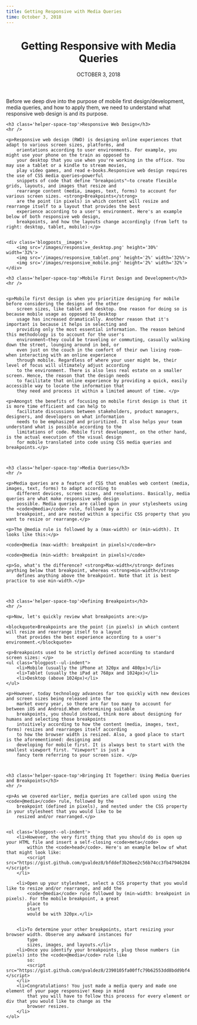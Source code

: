 ```yaml
---
title: Getting Responsive with Media Queries
time: October 3, 2018 
---
```


<main class='blogposts__container'>
    <header>
        <h1>Getting Responsive with Media Queries</h1>
        <time datetime="2018-10-03">OCTOBER 3, 2018</time>
    </header>
    <p>Before we deep dive into the purpose of mobile first design/development, media queries, and how to apply them,
        we need to understand what responsive web design is and its purpose.</p>

    <h3 class='helper-space-top'>Responsive Web Design</h3>
    <hr />

    <p>Responsive web design (RWD) is designing online experiences that adapt to various screen sizes, platforms, and
        orientations according to user environments. For example, you might use your phone on the train as opposed to
        your desktop that you use when you're working in the office. You may use a tablet or a kindle to stream movies,
        play video games, and read e-books.Responsive web design requires the use of CSS media queries—powerful
        snippets of code that define "breakpoints"—to create flexible grids, layouts, and images that resize and
        rearrange content (media, images, text, forms) to account for various screen sizes. <strong>Breakpoints</strong>
        are the point (in pixels) in which content will resize and rearrange itself to a layout that provides the best
        experience according to a user's environment. Here's an example below of both responsive web design,
        breakpoints, and how the layouts change accordingly (from left to right: desktop, tablet, mobile):</p>


    <div class='blogposts__images'>
        <img src='/images/responsive_desktop.png' height='30%' width='32%'>
        <img src='/images/responsive_tablet.png' height='2%' width='32%%'>
        <img src='/images/responsive_mobile.png' height='2%' width='32%'>
    </div>

    <h3 class='helper-space-top'>Mobile First Design and Development</h3>
    <hr />


    <p>Mobile first design is when you prioritize designing for mobile before considering the designs of the other
        screen sizes, like tablet and desktop. One reason for doing so is because mobile usage as opposed to desktop
        usage has increased dramatically. Another reason that it's important is because it helps in selecting and
        providing only the most essential information. The reason behind this methodology is to account for the user's
        environment—they could be traveling or commuting, casually walking down the street, lounging around in bed, or
        even just on the couch in the comfort of their own living room—when interacting with an online experience
        through mobile. Regardless of where your user might be, their level of focus will ultimately adjust according
        to the environment. There is also less real estate on a smaller screen. Hence, the reason that the design needs
        to facilitate that online experience by providing a quick, easily accessible way to locate the information that
        they need and process it within a limited amount of time. </p>

    <p>Amongst the benefits of focusing on mobile first design is that it is more time efficient and can help to
        facilitate discussions between stakeholders, product managers, designers, and developers on what information
        needs to be emphasized and prioritized. It also helps your team understand what is possible according to the
        limitations of code. Mobile first development, on the other hand, is the actual execution of the visual design
        for mobile translated into code using CSS media queries and breakpoints.</p>



    <h3 class='helper-space-top'>Media Queries</h3>
    <hr />

    <p>Media queries are a feature of CSS that enables web content (media, images, text, forms) to adapt according to
        different devices, screen sizes, and resolutions. Basically, media queries are what make responsive web design
        possible. Media queries are called upon in your stylesheets using the <code>@media</code> rule, followed by a
        breakpoint, and are nested within a specific CSS property that you want to resize or rearrange.</p>

    <p>The @media rule is followed by a (max-width) or (min-width). It looks like this:</p>

    <code>@media (max-width: breakpoint in pixels)</code><br>

    <code>@media (min-width: breakpoint in pixels)</code>

    <p>So, what's the difference? <strong>Max-width</strong> defines anything below that breakpoint, whereas <strong>min-width</strong>
        defines anything above the breakpoint. Note that it is best practice to use min-width.</p>



    <h3 class='helper-space-top'>Defining Breakpoints</h3>
    <hr />

    <p>Now, let's quickly review what breakpoints are:</p>

    <blockquote>Breakpoints are the point (in pixels) in which content will resize and rearrange itself to a layout
        that provides the best experience according to a user's environment.</blockquote>

    <p>Breakpoints used to be strictly defined according to standard screen sizes: </p>
    <ul class="blogpost--ul-indent">
        <li>Mobile (usually the iPhone at 320px and 480px)</li>
        <li>Tablet (usually the iPad at 768px and 1024px)</li>
        <li>Desktop (above 1024px)</li>
    </ul>

    <p>However, today technology advances far too quickly with new devices and screen sizes being released into the
        market every year, so there are far too many to account for between iOS and Android.When determining suitable
        breakpoints, you should instead, think more about designing for humans and selecting those breakpoints
        intuitively according to how the content (media, images, text, forms) resizes and rearranges itself according
        to how the browser width is resized. Also, a good place to start is the aforementioned: designing and
        developing for mobile first. It is always best to start with the smallest viewport first. "Viewport" is just a
        fancy term referring to your screen size. </p>



    <h3 class='helper-space-top'>Bringing It Together: Using Media Queries and Breakpoints</h3>
    <hr />

    <p>As we covered earlier, media queries are called upon using the <code>@media</code> rule, followed by the
        breakpoint (defined in pixels), and nested under the CSS property in your stylesheet that you would like to be
        resized and/or rearranged.</p>


    <ol class='blogpost--ol-indent'>
        <li>However, the very first thing that you should do is open up your HTML file and insert a self-closing <code>meta</code>
            within the <code>head</code>. Here's an example below of what that might look like:
            <script src="https://gist.github.com/gvaldez8/bfddef3b26ee2c56b74cc3fb47946204.js"></script>
        </li>

        <li>Open up your stylesheet, select a CSS property that you would like to resize and/or rearrange, and add the
            <code>@media</code> rule followed by (min-width: breakpoint in pixels). For the mobile breakpoint, a great
            place to
            start
            would be with 320px.</li>


        <li>To determine your other breakpoints, start resizing your browser width. Observe any awkward instances for
            type
            sizes, images, and layouts.</li>
        <li>Once you identify your breakpoints, plug those numbers (in pixels) into the <code>@media</code> rule like
            so:
            <script src="https://gist.github.com/gvaldez8/2390105fa00ffc79b62553dd8bdd9bf4.js"></script>
        </li>
        <li>Congratulations! You just made a media query and made one element of your page responsive! Keep in mind
            that you will have to follow this process for every element or div that you would like to change as the
            browser resizes.
        </li>
    </ol>
</main>
